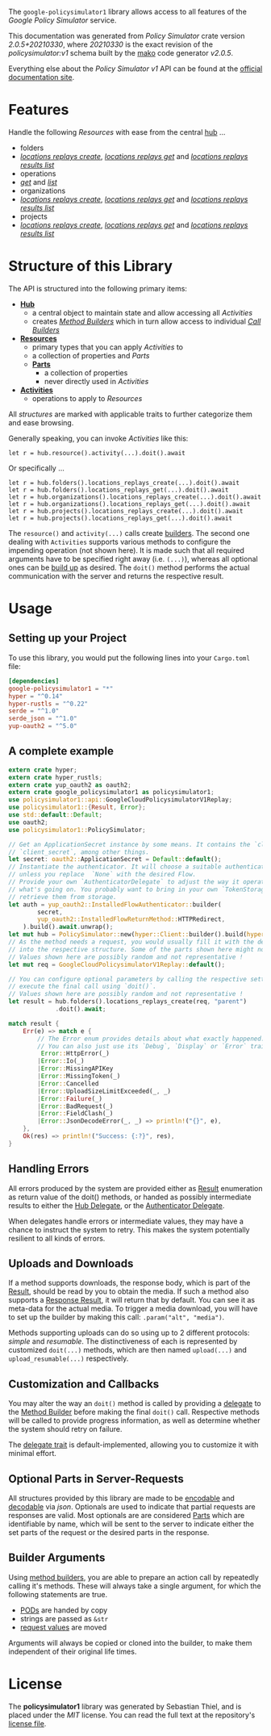 <!---
DO NOT EDIT !
This file was generated automatically from 'src/mako/api/README.md.mako'
DO NOT EDIT !
-->
The `google-policysimulator1` library allows access to all features of the *Google Policy Simulator* service.

This documentation was generated from *Policy Simulator* crate version *2.0.5+20210330*, where *20210330* is the exact revision of the *policysimulator:v1* schema built by the [mako](http://www.makotemplates.org/) code generator *v2.0.5*.

Everything else about the *Policy Simulator* *v1* API can be found at the
[official documentation site](https://cloud.google.com/iam/docs/simulating-access).
# Features

Handle the following *Resources* with ease from the central [hub](https://docs.rs/google-policysimulator1/2.0.5+20210330/google_policysimulator1/PolicySimulator) ... 

* folders
 * [*locations replays create*](https://docs.rs/google-policysimulator1/2.0.5+20210330/google_policysimulator1/api::FolderLocationReplayCreateCall), [*locations replays get*](https://docs.rs/google-policysimulator1/2.0.5+20210330/google_policysimulator1/api::FolderLocationReplayGetCall) and [*locations replays results list*](https://docs.rs/google-policysimulator1/2.0.5+20210330/google_policysimulator1/api::FolderLocationReplayResultListCall)
* operations
 * [*get*](https://docs.rs/google-policysimulator1/2.0.5+20210330/google_policysimulator1/api::OperationGetCall) and [*list*](https://docs.rs/google-policysimulator1/2.0.5+20210330/google_policysimulator1/api::OperationListCall)
* organizations
 * [*locations replays create*](https://docs.rs/google-policysimulator1/2.0.5+20210330/google_policysimulator1/api::OrganizationLocationReplayCreateCall), [*locations replays get*](https://docs.rs/google-policysimulator1/2.0.5+20210330/google_policysimulator1/api::OrganizationLocationReplayGetCall) and [*locations replays results list*](https://docs.rs/google-policysimulator1/2.0.5+20210330/google_policysimulator1/api::OrganizationLocationReplayResultListCall)
* projects
 * [*locations replays create*](https://docs.rs/google-policysimulator1/2.0.5+20210330/google_policysimulator1/api::ProjectLocationReplayCreateCall), [*locations replays get*](https://docs.rs/google-policysimulator1/2.0.5+20210330/google_policysimulator1/api::ProjectLocationReplayGetCall) and [*locations replays results list*](https://docs.rs/google-policysimulator1/2.0.5+20210330/google_policysimulator1/api::ProjectLocationReplayResultListCall)




# Structure of this Library

The API is structured into the following primary items:

* **[Hub](https://docs.rs/google-policysimulator1/2.0.5+20210330/google_policysimulator1/PolicySimulator)**
    * a central object to maintain state and allow accessing all *Activities*
    * creates [*Method Builders*](https://docs.rs/google-policysimulator1/2.0.5+20210330/google_policysimulator1/client::MethodsBuilder) which in turn
      allow access to individual [*Call Builders*](https://docs.rs/google-policysimulator1/2.0.5+20210330/google_policysimulator1/client::CallBuilder)
* **[Resources](https://docs.rs/google-policysimulator1/2.0.5+20210330/google_policysimulator1/client::Resource)**
    * primary types that you can apply *Activities* to
    * a collection of properties and *Parts*
    * **[Parts](https://docs.rs/google-policysimulator1/2.0.5+20210330/google_policysimulator1/client::Part)**
        * a collection of properties
        * never directly used in *Activities*
* **[Activities](https://docs.rs/google-policysimulator1/2.0.5+20210330/google_policysimulator1/client::CallBuilder)**
    * operations to apply to *Resources*

All *structures* are marked with applicable traits to further categorize them and ease browsing.

Generally speaking, you can invoke *Activities* like this:

```Rust,ignore
let r = hub.resource().activity(...).doit().await
```

Or specifically ...

```ignore
let r = hub.folders().locations_replays_create(...).doit().await
let r = hub.folders().locations_replays_get(...).doit().await
let r = hub.organizations().locations_replays_create(...).doit().await
let r = hub.organizations().locations_replays_get(...).doit().await
let r = hub.projects().locations_replays_create(...).doit().await
let r = hub.projects().locations_replays_get(...).doit().await
```

The `resource()` and `activity(...)` calls create [builders][builder-pattern]. The second one dealing with `Activities` 
supports various methods to configure the impending operation (not shown here). It is made such that all required arguments have to be 
specified right away (i.e. `(...)`), whereas all optional ones can be [build up][builder-pattern] as desired.
The `doit()` method performs the actual communication with the server and returns the respective result.

# Usage

## Setting up your Project

To use this library, you would put the following lines into your `Cargo.toml` file:

```toml
[dependencies]
google-policysimulator1 = "*"
hyper = "^0.14"
hyper-rustls = "^0.22"
serde = "^1.0"
serde_json = "^1.0"
yup-oauth2 = "^5.0"
```

## A complete example

```Rust
extern crate hyper;
extern crate hyper_rustls;
extern crate yup_oauth2 as oauth2;
extern crate google_policysimulator1 as policysimulator1;
use policysimulator1::api::GoogleCloudPolicysimulatorV1Replay;
use policysimulator1::{Result, Error};
use std::default::Default;
use oauth2;
use policysimulator1::PolicySimulator;

// Get an ApplicationSecret instance by some means. It contains the `client_id` and 
// `client_secret`, among other things.
let secret: oauth2::ApplicationSecret = Default::default();
// Instantiate the authenticator. It will choose a suitable authentication flow for you, 
// unless you replace  `None` with the desired Flow.
// Provide your own `AuthenticatorDelegate` to adjust the way it operates and get feedback about 
// what's going on. You probably want to bring in your own `TokenStorage` to persist tokens and
// retrieve them from storage.
let auth = yup_oauth2::InstalledFlowAuthenticator::builder(
        secret,
        yup_oauth2::InstalledFlowReturnMethod::HTTPRedirect,
    ).build().await.unwrap();
let mut hub = PolicySimulator::new(hyper::Client::builder().build(hyper_rustls::HttpsConnector::with_native_roots()), auth);
// As the method needs a request, you would usually fill it with the desired information
// into the respective structure. Some of the parts shown here might not be applicable !
// Values shown here are possibly random and not representative !
let mut req = GoogleCloudPolicysimulatorV1Replay::default();

// You can configure optional parameters by calling the respective setters at will, and
// execute the final call using `doit()`.
// Values shown here are possibly random and not representative !
let result = hub.folders().locations_replays_create(req, "parent")
             .doit().await;

match result {
    Err(e) => match e {
        // The Error enum provides details about what exactly happened.
        // You can also just use its `Debug`, `Display` or `Error` traits
         Error::HttpError(_)
        |Error::Io(_)
        |Error::MissingAPIKey
        |Error::MissingToken(_)
        |Error::Cancelled
        |Error::UploadSizeLimitExceeded(_, _)
        |Error::Failure(_)
        |Error::BadRequest(_)
        |Error::FieldClash(_)
        |Error::JsonDecodeError(_, _) => println!("{}", e),
    },
    Ok(res) => println!("Success: {:?}", res),
}

```
## Handling Errors

All errors produced by the system are provided either as [Result](https://docs.rs/google-policysimulator1/2.0.5+20210330/google_policysimulator1/client::Result) enumeration as return value of
the doit() methods, or handed as possibly intermediate results to either the 
[Hub Delegate](https://docs.rs/google-policysimulator1/2.0.5+20210330/google_policysimulator1/client::Delegate), or the [Authenticator Delegate](https://docs.rs/yup-oauth2/*/yup_oauth2/trait.AuthenticatorDelegate.html).

When delegates handle errors or intermediate values, they may have a chance to instruct the system to retry. This 
makes the system potentially resilient to all kinds of errors.

## Uploads and Downloads
If a method supports downloads, the response body, which is part of the [Result](https://docs.rs/google-policysimulator1/2.0.5+20210330/google_policysimulator1/client::Result), should be
read by you to obtain the media.
If such a method also supports a [Response Result](https://docs.rs/google-policysimulator1/2.0.5+20210330/google_policysimulator1/client::ResponseResult), it will return that by default.
You can see it as meta-data for the actual media. To trigger a media download, you will have to set up the builder by making
this call: `.param("alt", "media")`.

Methods supporting uploads can do so using up to 2 different protocols: 
*simple* and *resumable*. The distinctiveness of each is represented by customized 
`doit(...)` methods, which are then named `upload(...)` and `upload_resumable(...)` respectively.

## Customization and Callbacks

You may alter the way an `doit()` method is called by providing a [delegate](https://docs.rs/google-policysimulator1/2.0.5+20210330/google_policysimulator1/client::Delegate) to the 
[Method Builder](https://docs.rs/google-policysimulator1/2.0.5+20210330/google_policysimulator1/client::CallBuilder) before making the final `doit()` call. 
Respective methods will be called to provide progress information, as well as determine whether the system should 
retry on failure.

The [delegate trait](https://docs.rs/google-policysimulator1/2.0.5+20210330/google_policysimulator1/client::Delegate) is default-implemented, allowing you to customize it with minimal effort.

## Optional Parts in Server-Requests

All structures provided by this library are made to be [encodable](https://docs.rs/google-policysimulator1/2.0.5+20210330/google_policysimulator1/client::RequestValue) and 
[decodable](https://docs.rs/google-policysimulator1/2.0.5+20210330/google_policysimulator1/client::ResponseResult) via *json*. Optionals are used to indicate that partial requests are responses 
are valid.
Most optionals are are considered [Parts](https://docs.rs/google-policysimulator1/2.0.5+20210330/google_policysimulator1/client::Part) which are identifiable by name, which will be sent to 
the server to indicate either the set parts of the request or the desired parts in the response.

## Builder Arguments

Using [method builders](https://docs.rs/google-policysimulator1/2.0.5+20210330/google_policysimulator1/client::CallBuilder), you are able to prepare an action call by repeatedly calling it's methods.
These will always take a single argument, for which the following statements are true.

* [PODs][wiki-pod] are handed by copy
* strings are passed as `&str`
* [request values](https://docs.rs/google-policysimulator1/2.0.5+20210330/google_policysimulator1/client::RequestValue) are moved

Arguments will always be copied or cloned into the builder, to make them independent of their original life times.

[wiki-pod]: http://en.wikipedia.org/wiki/Plain_old_data_structure
[builder-pattern]: http://en.wikipedia.org/wiki/Builder_pattern
[google-go-api]: https://github.com/google/google-api-go-client

# License
The **policysimulator1** library was generated by Sebastian Thiel, and is placed 
under the *MIT* license.
You can read the full text at the repository's [license file][repo-license].

[repo-license]: https://github.com/Byron/google-apis-rsblob/main/LICENSE.md
